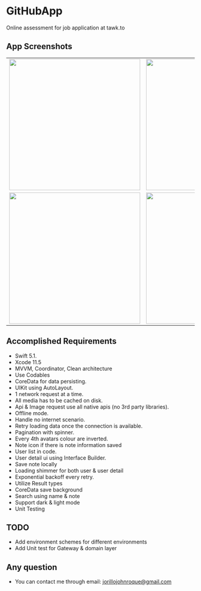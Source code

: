 # GitHubApp

Online assessment for job application at tawk.to

## App Screenshots

<table>
  <tr>
    <td><img src="https://i.imgur.com/IcKmc31.png" width=350></td>
    <td><img src="https://i.imgur.com/Qps0efA.png" width=350></td>
    <td><img src="https://i.imgur.com/XPqWXCm.png" width=350></td>
    <td><img src="https://i.imgur.com/lcqgbnW.png" width=350></td>
    <td><img src="https://i.imgur.com/iXXom5J.png" width=350></td>
  </tr>
  <tr>
    <td><img src="https://i.imgur.com/ok5gY8w.png" width=350></td>
    <td><img src="https://i.imgur.com/J0RW0ST.png" width=350></td>
    <td><img src="https://i.imgur.com/Ij9PEQg.png" width=350></td>
    <td><img src="https://i.imgur.com/hfaTWXg.png" width=350></td>
    <td></td>
  </td>
 </table>

## Accomplished Requirements
- Swift 5.1.
- Xcode 11.5
- MVVM, Coordinator, Clean architecture
- Use Codables
- CoreData for data persisting.
- UIKit using AutoLayout.
- 1 network request at a time.
- All media has to be cached on disk.
- Api & Image request use all native apis (no 3rd party libraries).
- Offline mode.
- Handle no internet scenario.
- Retry loading data once the connection is available.
- Pagination with spinner.
- Every 4th avatars colour are inverted.
- Note icon if there is note information saved
- User list in code.
- User detail ui using Interface Builder.
- Save note locally
- Loading shimmer for both user & user detail
- Exponential backoff every retry.
- Utilize Result types
- CoreData save background
- Search using name & note
- Support dark & light mode
- Unit Testing

## TODO
- Add environment schemes for different environments
- Add Unit test for Gateway & domain layer

## Any question
- You can contact me through email: [jorillojohnroque@gmail.com](mailto:jorillojohnroque@gmail.com)